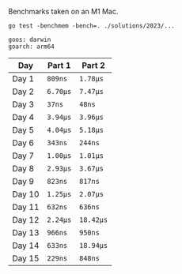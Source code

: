 Benchmarks taken on an M1 Mac.

```shell
go test -benchmem -bench=. ./solutions/2023/...
```

```shell
goos: darwin
goarch: arm64
```

| Day    | Part 1   | Part 2    |
|--------|----------|-----------|
| Day 1  | `809ns`  | `1.78μs`  |
| Day 2  | `6.70μs` | `7.47μs`  |
| Day 3  | `37ns`   | `48ns`    |
| Day 4  | `3.94μs` | `3.96μs`  |
| Day 5  | `4.04μs` | `5.18μs`  |
| Day 6  | `343ns`  | `244ns`   |
| Day 7  | `1.00μs` | `1.01μs`  |
| Day 8  | `2.93μs` | `3.67μs`  |
| Day 9  | `823ns`  | `817ns`   |
| Day 10 | `1.25μs` | `2.07μs`  |
| Day 11 | `632ns`  | `636ns`   |
| Day 12 | `2.24μs` | `18.42μs` |
| Day 13 | `966ns`  | `950ns`   |
| Day 14 | `633ns`  | `18.94μs` |
| Day 15 | `229ns`  | `848ns`   |
